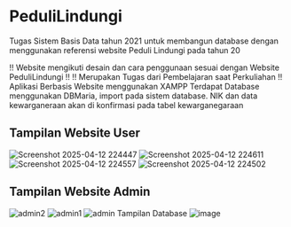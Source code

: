 # PeduliLindungi
Tugas Sistem Basis Data tahun 2021 untuk membangun database dengan menggunakan referensi website Peduli Lindungi pada tahun 20

!! Website mengikuti desain dan cara penggunaan sesuai dengan Website PeduliLindungi !!
!! Merupakan Tugas dari Pembelajaran saat Perkuliahan !!
Aplikasi Berbasis Website menggunakan XAMPP
Terdapat Database menggunakan DBMaria, import pada sistem database.
NIK dan data kewarganeraan akan di konfirmasi pada tabel kewarganegaraan
## Tampilan Website User
![Screenshot 2025-04-12 224447](https://github.com/user-attachments/assets/c4566582-6469-4b5c-98c3-c90f204f4d35)
![Screenshot 2025-04-12 224611](https://github.com/user-attachments/assets/df07065c-f206-464b-93a2-cb5b7c88268b)
![Screenshot 2025-04-12 224557](https://github.com/user-attachments/assets/1c61df5f-6adc-49d4-80a6-1ab510156f92)
![Screenshot 2025-04-12 224502](https://github.com/user-attachments/assets/cb622f9f-400c-4897-a145-eb9c30af37a6)
## Tampilan Website Admin
![admin2](https://github.com/user-attachments/assets/b5920a14-1ca6-41ca-8327-4ff9666540c7)
![admin1](https://github.com/user-attachments/assets/cd6c5048-0dd5-4715-84e8-e288674e715e)
![admin](https://github.com/user-attachments/assets/7d236b1c-f6c0-40f6-a52e-23ddbe0ce76a)
Tampilan Database
![image](https://github.com/user-attachments/assets/b830a712-e4c2-4ea8-94cb-2ed225fed9df)

